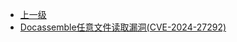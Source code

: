 * [上一级](docs/wy876_poc/)
* [Docassemble任意文件读取漏洞(CVE-2024-27292)](docs/wy876_poc/Docassemble/Docassemble%E4%BB%BB%E6%84%8F%E6%96%87%E4%BB%B6%E8%AF%BB%E5%8F%96%E6%BC%8F%E6%B4%9E%28CVE-2024-27292%29.md)
